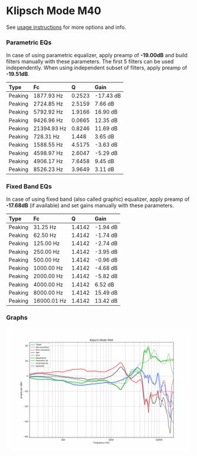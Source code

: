 # Klipsch Mode M40
See [usage instructions](https://github.com/jaakkopasanen/AutoEq#usage) for more options and info.

### Parametric EQs
In case of using parametric equalizer, apply preamp of **-19.00dB** and build filters manually
with these parameters. The first 5 filters can be used independently.
When using independent subset of filters, apply preamp of **-19.51dB**.

| Type    | Fc          |      Q | Gain      |
|:--------|:------------|:-------|:----------|
| Peaking | 1877.93 Hz  | 0.2523 | -17.43 dB |
| Peaking | 2724.85 Hz  | 2.5159 | 7.66 dB   |
| Peaking | 5792.92 Hz  | 1.9166 | 16.90 dB  |
| Peaking | 9426.96 Hz  | 0.0665 | 12.35 dB  |
| Peaking | 21394.93 Hz | 0.8246 | 11.69 dB  |
| Peaking | 728.31 Hz   | 1.448  | 3.65 dB   |
| Peaking | 1588.55 Hz  | 4.5175 | -3.63 dB  |
| Peaking | 4598.97 Hz  | 2.6047 | -5.29 dB  |
| Peaking | 4906.17 Hz  | 7.6458 | 9.45 dB   |
| Peaking | 8526.23 Hz  | 3.9649 | 3.11 dB   |

### Fixed Band EQs
In case of using fixed band (also called graphic) equalizer, apply preamp of **-17.68dB**
(if available) and set gains manually with these parameters.

| Type    | Fc          |      Q | Gain     |
|:--------|:------------|:-------|:---------|
| Peaking | 31.25 Hz    | 1.4142 | -1.94 dB |
| Peaking | 62.50 Hz    | 1.4142 | -1.74 dB |
| Peaking | 125.00 Hz   | 1.4142 | -2.74 dB |
| Peaking | 250.00 Hz   | 1.4142 | -3.95 dB |
| Peaking | 500.00 Hz   | 1.4142 | -0.96 dB |
| Peaking | 1000.00 Hz  | 1.4142 | -4.68 dB |
| Peaking | 2000.00 Hz  | 1.4142 | -5.82 dB |
| Peaking | 4000.00 Hz  | 1.4142 | 6.52 dB  |
| Peaking | 8000.00 Hz  | 1.4142 | 15.49 dB |
| Peaking | 16000.01 Hz | 1.4142 | 13.42 dB |

### Graphs
![](./Klipsch%20Mode%20M40.png)